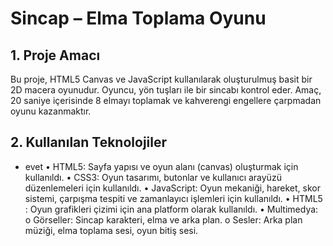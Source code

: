 # Sincap – Elma Toplama Oyunu
## 1. Proje Amacı
Bu proje, HTML5 Canvas ve JavaScript kullanılarak oluşturulmuş basit bir 2D macera oyunudur. Oyuncu, yön tuşları ile bir sincabı kontrol eder. Amaç, 20 saniye içerisinde 8 elmayı toplamak ve kahverengi engellere çarpmadan oyunu kazanmaktır.

## 2. Kullanılan Teknolojiler
- evet
•	HTML5: Sayfa yapısı ve oyun alanı (canvas) oluşturmak için kullanıldı.
•	CSS3: Oyun tasarımı, butonlar ve kullanıcı arayüzü düzenlemeleri için kullanıldı.
•	JavaScript: Oyun mekaniği, hareket, skor sistemi, çarpışma tespiti ve zamanlayıcı işlemleri için kullanıldı.
•	HTML5 <canvas>: Oyun grafikleri çizimi için ana platform olarak kullanıldı.
•	Multimedya:
o	Görseller: Sincap karakteri, elma ve arka plan.
o	Sesler: Arka plan müziği, elma toplama sesi, oyun bitiş sesi.



